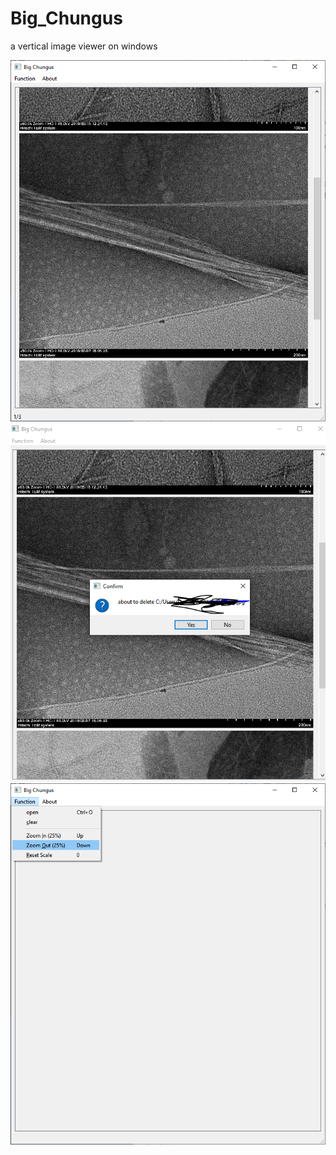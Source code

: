 # Big_Chungus
a vertical image viewer on windows


![Chungus1](https://raw.githubusercontent.com/syw784/Big_Chungus/master/funhouse/chungus1.PNG)
![Chungus2](https://raw.githubusercontent.com/syw784/Big_Chungus/master/funhouse/chungus2.PNG)
![Chungus3](https://raw.githubusercontent.com/syw784/Big_Chungus/master/funhouse/cjungeus3.PNG)
